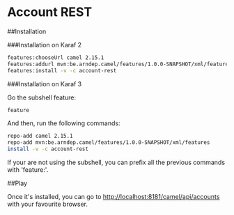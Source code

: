 Account REST
============

##Installation

###Installation on Karaf 2

```sh
features:chooseUrl camel 2.15.1
features:addurl mvn:be.arndep.camel/features/1.0.0-SNAPSHOT/xml/features
features:install -v -c account-rest
```

###Installation on Karaf 3

Go the subshell feature:

```sh
feature
```

And then, run the following commands:

```sh
repo-add camel 2.15.1
repo-add mvn:be.arndep.camel/features/1.0.0-SNAPSHOT/xml/features
install -v -c account-rest
```

If your are not using the subshell, you can prefix all the previous commands with 'feature:'.

##Play

Once it's installed, you can go to [http://localhost:8181/camel/api/accounts](http://localhost:8181/camel/api/accounts) with your favourite browser.